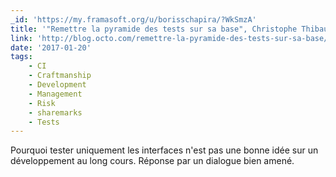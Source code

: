 ```yaml
---
_id: 'https://my.framasoft.org/u/borisschapira/?WkSmzA'
title: '"Remettre la pyramide des tests sur sa base", Christophe Thibaut'
link: 'http://blog.octo.com/remettre-la-pyramide-des-tests-sur-sa-base/'
date: '2017-01-20'
tags:
    - CI
    - Craftmanship
    - Development
    - Management
    - Risk
    - sharemarks
    - Tests
---
```


<div class="markdown"><p>Pourquoi tester uniquement les interfaces n'est pas une bonne idée sur un développement au long cours. Réponse par un dialogue bien amené.
</p></div>
